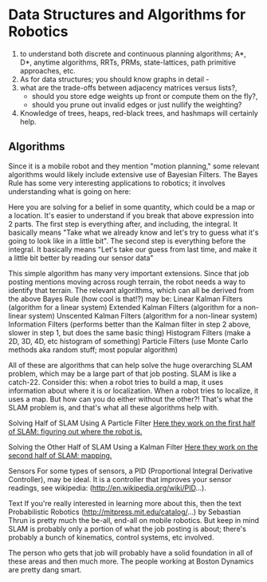 # Data Structures and Algorithms for Robotics

1. to understand both discrete and continuous planning algorithms; A*, D*, anytime algorithms, RRTs, PRMs, state-lattices, path primitive approaches, etc. 
1. As for data structures; you should know graphs in detail - 
1. what are the trade-offs between adjacency matrices versus lists?, 
   + should you store edge weights up front or compute them on the fly?, 
   + should you prune out invalid edges or just nullify the weighting? 
1. Knowledge of trees, heaps, red-black trees, and hashmaps will certainly help.

## Algorithms

Since it is a mobile robot and they mention "motion planning," some relevant algorithms would likely include extensive use of Bayesian Filters. The Bayes Rule has some very interesting applications to robotics; it involves understanding what is going on here:

Here you are solving for a belief in some quantity, which could be a map or a location.  It's easier to understand if you break that above expression into 2 parts.
The first step is everything after, and including, the integral.  It basically means "Take what we already know and let's try to guess what it's going to look like in a little bit".
The second step is everything before the integral.  It basically means "Let's take our guess from last time, and make it a little bit better by reading our sensor data"

This simple algorithm has many very important extensions.  Since that job posting mentions moving across rough terrain, the robot needs a way to identify that terrain.  The relevant algorithms, which can all be derived from the above Bayes Rule (how cool is that!?) may be:
Linear Kalman Filters (algorithm for a linear system)
Extended Kalman Filters (algorithm for a non-linear system)
Unscented Kalman Filters (algorithm for a non-linear system)
Information Filters (performs better than the Kalman filter in step 2 above, slower in step 1, but does the same basic thing)
Histogram Filters (make a 2D, 3D, 4D, etc histogram of something)
Particle Filters (use Monte Carlo methods aka random stuff; most popular algorithm)

All of these are algorithms that can help solve the huge overarching SLAM problem, which may be a large part of that job posting.  SLAM is like a catch-22.  Consider this: when a robot tries to build a map, it uses information about where it is or localization.  When a robot tries to localize, it uses a map.  But how can you do either without the other?! That's what the SLAM problem is, and that's what all these algorithms help with.

Solving Half of SLAM Using A Particle Filter
[Here they work on the first half of SLAM: figuring out where the robot is.](https://youtu.be/AMX_OcweGv0)

Solving the Other Half of SLAM Using a Kalman Filter
[Here they work on the second half of SLAM: mapping.](https://youtu.be/IYXux_rjz4c)

Sensors
For some types of sensors, a PID (Proportional Integral Derivative Controller), may be ideal.  It is a controller that improves your sensor readings, see wikipedia: (http://en.wikipedia.org/wiki/PID...).

Text
If you're really interested in learning more about this, then the text Probabilistic Robotics (http://mitpress.mit.edu/catalog/...) by Sebastian Thrun is pretty much the be-all, end-all on mobile robotics. But keep in mind SLAM is probably only a portion of what the job posting is about; there's probably a bunch of kinematics, control systems, etc involved. 

The person who gets that job will probably have a solid foundation in all of these areas and then much more.  The people working at Boston Dynamics are pretty dang smart.

